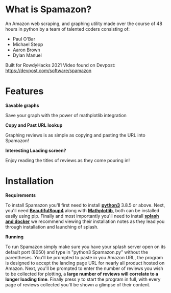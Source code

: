 # What is Spamazon?
An Amazon web scraping, and graphing utility made over the course of 48 hours in python by a team of talented coders consisting of:
- Paul O'Bar 
- Michael Stepp
- Aaron Brown
- Dylan Manuel

Built for RowdyHacks 2021
Video found on Devpost: https://devpost.com/software/spamazon

# Features

**Savable graphs**

Save your graph with the power of mathplotlib integration

**Copy and Past URL lookup**

Graphing reviews is as simple as copying and pasting the URL into Spamazon!

**Interesting Loading screen?**

Enjoy reading the titles of reviews as they come pouring in!

# Installation

**Requirements**

To install Spamazon you'll first need to install [**python3**](https://www.python.org/downloads/) 3.8.5 or above. Next, you'll need [**BeautifulSoup4**](https://pypi.org/project/beautifulsoup4/) along with [**Mathplotlib**](https://matplotlib.org/stable/users/installing.html), both can be installed easily using pip. Finally and most importantly you'll need to install [**splash and docker**](https://splash.readthedocs.io/en/stable/) we recommend viewing their installation notes as they lead you through installation and launching of splash.

**Running**

To run Spamazon simply make sure you have your splash server open on its default port (8050) and type in "python3 Spamazon.py" without the parentheses. You'll be prompted to paste in you Amazon URL, the program is designed to accept the landing page URL for nearly all product hosted on Amazon. Next, you'll be prompted to enter the number of reviews you wish to be collected for plotting, a **large number of reviews will correlate to a longer loading time**. Finally press y to start the program in full, with every page of reviews collected you'll be shown a glimpse of their content.




